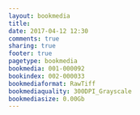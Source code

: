 ```yaml
---
layout: bookmedia
title:
date: 2017-04-12 12:30
comments: true
sharing: true
footer: true
pagetype: bookmedia 
bookmedia: 001-000092
bookindex: 002-000033
bookmediaformat: RawTiff
bookmediaquality: 300DPI_Grayscale
bookmediasize: 0.00Gb
---
```

